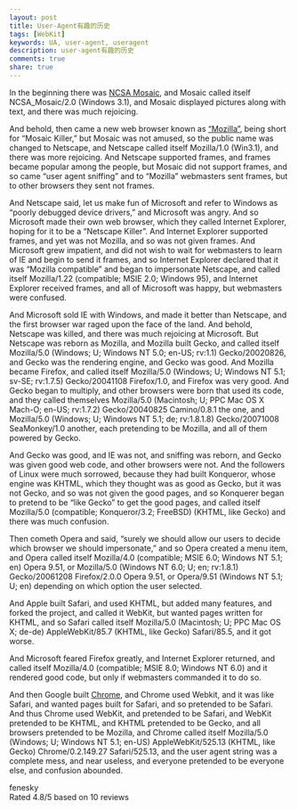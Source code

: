 ```yaml
---
layout: post
title: User-Agent有趣的历史
tags: [WebKit]
keywords: UA, user-agent, useragent
description: user-agent有趣的历史
comments: true
share: true
---
```


In the beginning there was [NCSA Mosaic](http://www.ncsa.illinois.edu/enabling), and Mosaic called itself NCSA_Mosaic/2.0 (Windows 3.1), and Mosaic displayed pictures along with text, and there was much rejoicing.  

And behold, then came a new web browser known as [“Mozilla”](http://en.wikipedia.org/wiki/Mozilla), being short for “Mosaic Killer,” but Mosaic was not amused, so the public name was changed to Netscape, and Netscape called itself Mozilla/1.0 (Win3.1), and there was more rejoicing. And Netscape supported frames, and frames became popular among the people, but Mosaic did not support frames, and so came “user agent sniffing” and to “Mozilla” webmasters sent frames, but to other browsers they sent not frames.   

And Netscape said, let us make fun of Microsoft and refer to Windows as “poorly debugged device drivers,” and Microsoft was angry. And so Microsoft made their own web browser, which they called Internet Explorer, hoping for it to be a “Netscape Killer”. And Internet Explorer supported frames, and yet was not Mozilla, and so was not given frames. And Microsoft grew impatient, and did not wish to wait for webmasters to learn of IE and begin to send it frames, and so Internet Explorer declared that it was “Mozilla compatible” and began to impersonate Netscape, and called itself Mozilla/1.22 (compatible; MSIE 2.0; Windows 95), and Internet Explorer received frames, and all of Microsoft was happy, but webmasters were confused.    

And Microsoft sold IE with Windows, and made it better than Netscape, and the first browser war raged upon the face of the land. And behold, Netscape was killed, and there was much rejoicing at Microsoft. But Netscape was reborn as Mozilla, and Mozilla built Gecko, and called itself Mozilla/5.0 (Windows; U; Windows NT 5.0; en-US; rv:1.1) Gecko/20020826, and Gecko was the rendering engine, and Gecko was good. And Mozilla became Firefox, and called itself Mozilla/5.0 (Windows; U; Windows NT 5.1; sv-SE; rv:1.7.5) Gecko/20041108 Firefox/1.0, and Firefox was very good. And Gecko began to multiply, and other browsers were born that used its code, and they called themselves Mozilla/5.0 (Macintosh; U; PPC Mac OS X Mach-O; en-US; rv:1.7.2) Gecko/20040825 Camino/0.8.1 the one, and Mozilla/5.0 (Windows; U; Windows NT 5.1; de; rv:1.8.1.8) Gecko/20071008 SeaMonkey/1.0 another, each pretending to be Mozilla, and all of them powered by Gecko.    

And Gecko was good, and IE was not, and sniffing was reborn, and Gecko was given good web code, and other browsers were not. And the followers of Linux were much sorrowed, because they had built Konqueror, whose engine was KHTML, which they thought was as good as Gecko, but it was not Gecko, and so was not given the good pages, and so Konquerer began to pretend to be “like Gecko” to get the good pages, and called itself Mozilla/5.0 (compatible; Konqueror/3.2; FreeBSD) (KHTML, like Gecko) and there was much confusion.    

Then cometh Opera and said, “surely we should allow our users to decide which browser we should impersonate,” and so Opera created a menu item, and Opera called itself Mozilla/4.0 (compatible; MSIE 6.0; Windows NT 5.1; en) Opera 9.51, or Mozilla/5.0 (Windows NT 6.0; U; en; rv:1.8.1) Gecko/20061208 Firefox/2.0.0 Opera 9.51, or Opera/9.51 (Windows NT 5.1; U; en) depending on which option the user selected.     

And Apple built Safari, and used KHTML, but added many features, and forked the project, and called it WebKit, but wanted pages written for KHTML, and so Safari called itself Mozilla/5.0 (Macintosh; U; PPC Mac OS X; de-de) AppleWebKit/85.7 (KHTML, like Gecko) Safari/85.5, and it got worse.    

And Microsoft feared Firefox greatly, and Internet Explorer returned, and called itself Mozilla/4.0 (compatible; MSIE 8.0; Windows NT 6.0) and it rendered good code, but only if webmasters commanded it to do so.    

And then Google built [Chrome](https://www.google.com/chrome/browser/), and Chrome used Webkit, and it was like Safari, and wanted pages built for Safari, and so pretended to be Safari. And thus Chrome used WebKit, and pretended to be Safari, and WebKit pretended to be KHTML, and KHTML pretended to be Gecko, and all browsers pretended to be Mozilla, and Chrome called itself Mozilla/5.0 (Windows; U; Windows NT 5.1; en-US) AppleWebKit/525.13 (KHTML, like Gecko) Chrome/0.2.149.27 Safari/525.13, and the user agent string was a complete mess, and near useless, and everyone pretended to be everyone else, and confusion abounded.



<div itemscope itemtype="http://schema.org/Product">
   <span itemprop="name">fenesky</span>
   <div itemprop="aggregateRating" itemscope itemtype="http://schema.org/AggregateRating">
     Rated <span itemprop="ratingValue">4.8</span>/5 based on <span itemprop="reviewCount">10</span> reviews
</div>
